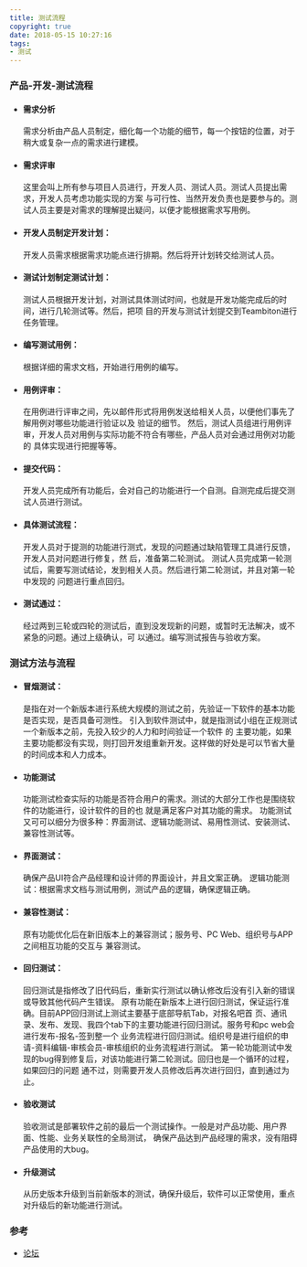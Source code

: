 ```yaml
---
title: 测试流程
copyright: true
date: 2018-05-15 10:27:16
tags:
- 测试
---
```


### 产品-开发-测试流程   

- #### 需求分析

   需求分析由产品人员制定，细化每一个功能的细节，每一个按钮的位置，对于稍大或复杂一点的需求进行建模。  
<!--more-->
- #### 需求评审

  这里会叫上所有参与项目人员进行，开发人员、测试人员。测试人员提出需求，开发人员考虑功能实现的方案 与可行性、当然开发负责也是要参与的。测试人员主要是对需求的理解提出疑问，以便才能根据需求写用例。

- #### 开发人员制定开发计划：

  开发人员需求根据需求功能点进行排期。然后将开计划转交给测试人员。  

- #### 测试计划制定测试计划： 

   测试人员根据开发计划，对测试具体测试时间，也就是开发功能完成后的时间，进行几轮测试等。然后，把项 目的开发与测试计划提交到Teambiton进行任务管理。

- #### 编写测试用例：  

  根据详细的需求文档，开始进行用例的编写。  

- #### 用例评审：  

  在用例进行评审之间，先以邮件形式将用例发送给相关人员，以便他们事先了解用例对哪些功能进行验证以及 验证的细节。  然后，测试人员组进行用例评审，开发人员对用例与实际功能不符合有哪些，产品人员对会通过用例对功能的 具体实现进行把握等等。  

- #### 提交代码：  

  开发人员完成所有功能后，会对自己的功能进行一个自测。自测完成后提交测试人员进行测试。  

- #### 具体测试流程： 

   开发人员对于提测的功能进行测式，发现的问题通过缺陷管理工具进行反馈，开发人员对问题进行修复，然 后，准备第二轮测试。  测试人员完成第一轮测试后，需要写测试结论，发到相关人员。然后进行第二轮测试，并且对第一轮中发现的 问题进行重点回归。  

- #### 测试通过：  

  经过两到三轮或四轮的测试后，直到没发现新的问题，或暂时无法解决，或不紧急的问题。通过上级确认，可 以通过。编写测试报告与验收方案。  

### 测试方法与流程

- #### 冒烟测试：

  是指在对一个新版本进行系统大规模的测试之前，先验证一下软件的基本功能是否实现，是否具备可测性。  引入到软件测试中，就是指测试小组在正规测试一个新版本之前，先投入较少的人力和时间验证一个软件 的 主要功能，如果主要功能都没有实现，则打回开发组重新开发。这样做的好处是可以节省大量的时间成本和人力成本。  

- #### 功能测试  

  功能测试检查实际的功能是否符合用户的需求。测试的大部分工作也是围绕软件的功能进行，设计软件的目的也 就是满足客户对其功能的需求。  功能测试又可可以细分为很多种：界面测试、逻辑功能测试、易用性测试、安装测试、兼容性测试等。  

- #### 界面测试：

  确保产品UI符合产品经理和设计师的界面设计，并且文案正确。  逻辑功能测试：根据需求文档与测试用例，测试产品的逻辑，确保逻辑正确。  

- #### 兼容性测试：

  原有功能优化后在新旧版本上的兼容测试；服务号、PC Web、组织号与APP之间相互功能的交互与 兼容测试。  

- #### 回归测试：  

  回归测试是指修改了旧代码后，重新实行测试以确认修改后没有引入新的错误或导致其他代码产生错误。  原有功能在新版本上进行回归测试，保证运行准确。目前APP回归测试上测试主要基于底部导航Tab，对报名吧首 页、通讯录、发布、发现、我四个tab下的主要功能进行回归测试。服务号和pc web会进行发布-报名-签到整一个 业务流程进行回归测试。组织号是进行组织的申请-资料编辑-审核会员-审核组织的业务流程进行测试。   第一轮功能测试中发现的bug得到修复后，对该功能进行第二轮测试。回归也是一个循环的过程，如果回归的问题 通不过，则需要开发人员修改后再次进行回归，直到通过为止。  

- #### 验收测试

  验收测试是部署软件之前的最后一个测试操作。一般是对产品功能、用户界面、性能、业务关联性的全局测试， 确保产品达到产品经理的需求，没有阻碍产品使用的大bug。  

- #### 升级测试  

  从历史版本升级到当前新版本的测试，确保升级后，软件可以正常使用，重点对升级后的新功能进行测试。 

### 参考
- [论坛](http://bbs.51testing.com/thread-1173775-1-1.html)

